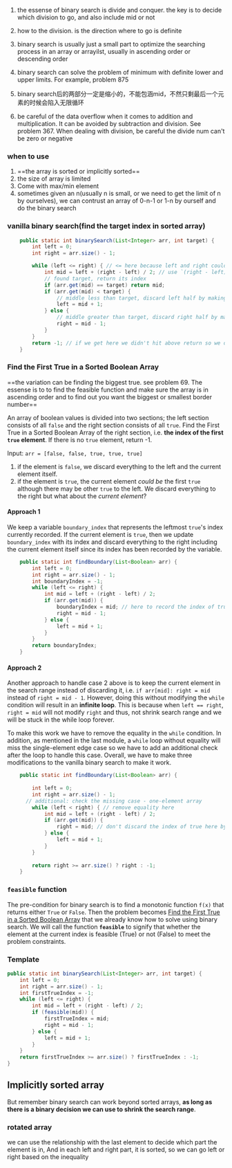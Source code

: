 1. the essense of binary search is divide and conquer. the key is to decide which division to go, and also include mid or not

2. how to the division. is the direction where to go is definite

3. binary search is usually just a small part to optimize the searching process in an array or arrayilst, usually in ascending order or descending order

4. binary search can solve the problem of minimum with definite lower and upper limits. For example, problem 875

5. binary search后的两部分一定是缩小的，不能包涵mid，不然只剩最后一个元素的时候会陷入无限循环

6. be careful of the data overflow when it comes to addition and multiplication. It can be avoided by subtraction and division. See problem 367. When dealing with division, be careful the divide num can't be zero or negative

   

### when to use

1. ==the array is sorted or implicitly sorted==
2. the size of array is limited
3. Come with max/min element
4. sometimes given an n(usually n is small, or we need to get the limit of n by ourselves), we can contrust an array of 0-n-1 or 1-n by ourself and do the binary search


### vanilla binary search(find the target index in sorted array)

```java
    public static int binarySearch(List<Integer> arr, int target) {
        int left = 0;
        int right = arr.size() - 1;

        while (left <= right) { // <= here because left and right could point to the same element, < would miss it
            int mid = left + (right - left) / 2; // use `(right - left) /2` to prevent `left + right` potential overflow
            // found target, return its index
            if (arr.get(mid) == target) return mid;
            if (arr.get(mid) < target) {
                // middle less than target, discard left half by making left search boundary `mid + 1`
                left = mid + 1;
            } else {
                // middle greater than target, discard right half by making right search boundary `mid - 1`, discard the current element
                right = mid - 1;
            }
        }
        return -1; // if we get here we didn't hit above return so we didn't find target
    }
```



### Find the First True in a Sorted Boolean Array

==the variation can be finding the biggest true. see problem 69. The essense is to to find the feasible function and make sure the array is in ascending order and to find out you want the biggest or smallest border number==

An array of boolean values is divided into two sections; the left section consists of all `false` and the right section consists of all `true`. Find the First True in a Sorted Boolean Array of the right section, i.e. **the index of the first `true` element**. If there is no `true` element, return -1.

Input: `arr = [false, false, true, true, true]`

1. if the element is `false`, we discard everything to the left and the current element itself.
2. if the element is `true`, the current element *could be* the first `true` although there may be other `true` to the left. We discard everything to the right but what about the *current element*?

#### Approach 1

We keep a variable `boundary_index` that represents the leftmost `true`'s index currently recorded. If the current element is `true`, then we update `boundary_index` with its index and discard everything to the right including the current element itself since its index has been recorded by the variable.

```java
    public static int findBoundary(List<Boolean> arr) {
        int left = 0;
        int right = arr.size() - 1;
        int boundaryIndex = -1;
        while (left <= right) {
            int mid = left + (right - left) / 2;
            if (arr.get(mid)) {
                boundaryIndex = mid; // here to record the index of true
                right = mid - 1;
            } else {
                left = mid + 1;
            }
        }
        return boundaryIndex;
    }
```

#### Approach 2

Another approach to handle case 2 above is to keep the current element in the search range instead of discarding it, i.e. `if arr[mid]: right = mid` instead of `right = mid - 1`. However, doing this without modifying the `while` condition will result in an **infinite loop**. This is because when `left == right`, `right = mid` will not modify `right` and thus, not shrink search range and we will be stuck in the while loop forever. 

To make this work we have to remove the equality in the `while` condition. In addition, as mentioned in the last module, a `while` loop without equality will miss the single-element edge case so we have to add an additional check after the loop to handle this case. Overall, we have to make three modifications to the vanilla binary search to make it work.

```java
    public static int findBoundary(List<Boolean> arr) {
  
        int left = 0;
        int right = arr.size() - 1;
      // additional: check the missing case - one-element array
        while (left < right) { // remove equality here
            int mid = left + (right - left) / 2;
            if (arr.get(mid)) {
                right = mid; // don't discard the index of true here by not minus 1
            } else {
                left = mid + 1;
            }
        }
      
        return right >= arr.size() ? right : -1;
    }
```



### `feasible` function

The pre-condition for binary search is to find a monotonic function `f(x)` that returns either `True` or `False`. Then the problem becomes [Find the First True in a Sorted Boolean Array](https://algo.monster/problems/binary_search_boundary) that we already know how to solve using binary search. We will call the function **`feasible`** to signify that whether the element at the current index is feasible (True) or not (False) to meet the problem constraints.

### Template

```java
public static int binarySearch(List<Integer> arr, int target) {
    int left = 0;
    int right = arr.size() - 1;
    int firstTrueIndex = -1;
    while (left <= right) {
        int mid = left + (right - left) / 2;
        if (feasible(mid)) {
            firstTrueIndex = mid;
            right = mid - 1;
        } else {
            left = mid + 1;
        }
    }
    return firstTrueIndex >= arr.size() ? firstTrueIndex : -1;
}
```

## Implicitly sorted array

But remember binary search can work beyond sorted arrays, **as long as there is a binary decision we can use to shrink the search range**.

### rotated array

we can use the relationship with the last element to decide which part the element is in, And in each left and right part, it is sorted, so we can go left or right based on the inequality
